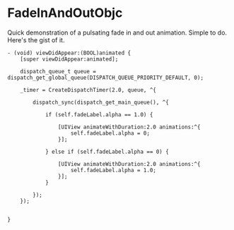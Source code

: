 # FadeInAndOutObjc

Quick demonstration of a pulsating fade in and out animation.  Simple to do.  Here's the gist of it.

```objc
- (void) viewDidAppear:(BOOL)animated {
    [super viewDidAppear:animated];
    
    dispatch_queue_t queue = dispatch_get_global_queue(DISPATCH_QUEUE_PRIORITY_DEFAULT, 0);
    
    _timer = CreateDispatchTimer(2.0, queue, ^{
    
        dispatch_sync(dispatch_get_main_queue(), ^{
        
            if (self.fadeLabel.alpha == 1.0) {
                
                [UIView animateWithDuration:2.0 animations:^{
                    self.fadeLabel.alpha = 0;
                }];
                
            } else if (self.fadeLabel.alpha == 0) {
                
                [UIView animateWithDuration:2.0 animations:^{
                    self.fadeLabel.alpha = 1.0;
                }];
            }

        });
    });
    

}
```
